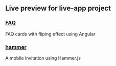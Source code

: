 ## Live preview for live-app project 

### [FAQ](http://iamtutu.com/live-app/FAQ/) 

FAQ cards with fliping effect using Angular 

### [hammer](http://iamtutu.com/live-app/hammer/) 

A mobile invitation using Hammer.js
